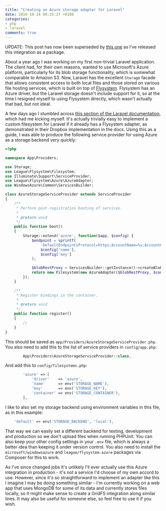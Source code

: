```yaml
---
title: "Creating an Azure storage adapter for Laravel"
date: 2016-10-24 00:25:27 +0100
categories:
- php
- laravel
comments: true
---
```


UPDATE: This post has now been superseded by [this one](/blog/2017/10/29/an-azure-filesystem-integration-for-laravel/) as I've released this integration as a package.

About a year ago I was working on my first non-trivial Laravel application. The client had, for their own reasons, wanted to use Microsoft's Azure platform, particularly for its blob storage functionality, which is somewhat comparable to Amazon S3. Now, Laravel has the excellent `Storage` facade  that allows consistent access to both local files and those stored on various file hosting services, which is built on top of [Flysystem](https://flysystem.thephpleague.com/). Flysystem has an Azure driver, but the Laravel storage doesn't include support for it, so at the time I resigned myself to using Flysystem directly, which wasn't actually that bad, but not ideal.

A few days ago I stumbled across [this section of the Laravel documentation](https://laravel.com/docs/5.1/filesystem#custom-filesystems), which had me kicking myself. It's actually trivially easy to implement a custom filesystem for Laravel if it already has a Flysystem adapter, as demonstrated in their Dropbox implementation in the docs. Using this as a guide, I was able to produce the following service provider for using Azure as a storage backend very quickly:

```php
<?php

namespace App\Providers;

use Storage;
use League\Flysystem\Filesystem;
use Illuminate\Support\ServiceProvider;
use League\Flysystem\Azure\AzureAdapter;
use WindowsAzure\Common\ServicesBuilder;

class AzureStorageServiceProvider extends ServiceProvider
{
    /**
     * Perform post-registration booting of services.
     *
     * @return void
     */
    public function boot()
    {
		Storage::extend('azure', function($app, $config) {
			$endpoint = sprintf(
				'DefaultEndpointsProtocol=https;AccountName=%s;AccountKey=%s',
                $config['name'],
                $config['key']
			);

			$blobRestProxy = ServicesBuilder::getInstance()->createBlobService($endpoint);
			return new Filesystem(new AzureAdapter($blobRestProxy, $config['container']));
		});
	}

	/**
	 * Register bindings in the container.
	 *
	 * @return void
	 */
	public function register()
	{
		//
	}
}
```

This should be saved as `app/Providers/AzureStorageServiceProvider.php`. You also need to add this to the list of service providers in `config/app.php`:

```php
        App\Providers\AzureStorageServiceProvider::class,
```

And add this to `config/filesystems.php`:

```php
        'azure' => [
            'driver'    => 'azure',
            'name'      => env('STORAGE_NAME'),
            'key'       => env('STORAGE_KEY'),
            'container' => env('STORAGE_CONTAINER'),
        ],
```

I like to also set my storage backend using environment variables in this file, as in this example:

```php
    'default' => env('STORAGE_BACKEND', 'local'),
```

That way we can easily set a different backend for testing, development and production so we don't upload files when running PHPUnit. You can also keep your other config settings in your `.env` file, which is always a better idea than keeping it under version control. You also need to install the `microsoft/windowsazure` and `league/flysystem-azure` packages via Composer for this to work.

As I've since changed jobs it's unlikely I'll ever actually use this Azure integration in production - it's not a service I'd choose of my own accord to use. However, since it's so straightforward to implement an adapter like this I imagine I may be doing something similar - I'm currently working on a web app that uses MongoDB for some of its data and currently stores files locally, so it might make sense to create a GridFS integration along similar lines. It may also be useful for someone else, so feel free to use it if you wish.
